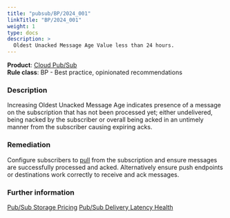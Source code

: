 ```yaml
---
title: "pubsub/BP/2024_001"
linkTitle: "BP/2024_001"
weight: 1
type: docs
description: >
  Oldest Unacked Message Age Value less than 24 hours.
---
```


**Product**: [Cloud Pub/Sub](https://cloud.google.com/pubsub/)\
**Rule class**: BP - Best practice, opinionated recommendations

### Description

Increasing Oldest Unacked Message Age indicates presence of a message on the
subscription that has not been processed yet; either undelivered, being nacked
by the subscriber or overall being acked in an untimely manner from the
subscriber causing expiring acks.

### Remediation

Configure subscribers to [pull](https://cloud.google.com/pubsub/docs/pull) from
the subscription and ensure messages are successfully processed and acked.
Alternatively ensure push endpoints or destinations work correctly to receive
and ack messages.

### Further information

[Pub/Sub Storage Pricing](https://cloud.google.com/pubsub/pricing#storage_costs)
[Pub/Sub Delivery Latency Health](https://cloud.google.com/pubsub/docs/monitoring#delivery_latency_health)
